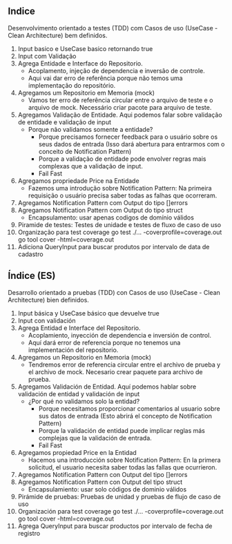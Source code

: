 ## Indice

Desenvolvimento orientado a testes (TDD) com Casos de uso (UseCase - Clean Architecture) bem definidos.

01. Input basico e UseCase basico retornando true
02. Input com Validação
03. Agrega Entidade e Interface do Repositorio. 
    - Acoplamento, injeção de dependencia e inversão de controle. 
    - Aqui vai dar erro de referência porque não temos uma implementação do repositório.
04. Agregamos um Repositorio em Memoria (mock)
    - Vamos ter erro de referência circular entre o arquivo de teste e o arquivo de mock. Necessário criar pacote para arquivo de teste.
05. Agregamos Validação de Entidade. Aqui podemos falar sobre validação de entidade e validação de input
    - Porque não validamos somente a entidade?         
        - Porque precisamos fornecer feedback para o usuário sobre os seus dados de entrada (Isso dará abertura para entrarmos com o conceito de Notification Pattern)
        - Porque a validação de entidade pode envolver regras mais complexas que a validação de input.
        - Fail Fast
06. Agregamos propriedade Price na Entidade
    - Fazemos uma introdução sobre Notification Pattern: Na primeira requisição o usuário precisa saber todas as falhas que ocorreram.
07. Agregamos Notification Pattern com Output do tipo []errors
08. Agregamos Notification Pattern com Output do tipo struct
    - Encapsulamento: usar apenas codigos de domínio válidos
09. Piramide de testes: Testes de unidade e testes de fluxo de caso de uso
10. Organização para test coverage
    go test ./... -coverprofile=coverage.out
    go tool cover -html=coverage.out
11. Adiciona QueryInput para buscar produtos por intervalo de data de cadastro

## Índice (ES)

Desarrollo orientado a pruebas (TDD) con Casos de uso (UseCase - Clean Architecture) bien definidos.

01. Input básica y UseCase básico que devuelve true
02. Input con validación
03. Agrega Entidad e Interface del Repositorio.
    - Acoplamiento, inyección de dependencia e inversión de control.
    - Aquí dará error de referencia porque no tenemos una implementación del repositorio.
04. Agregamos un Repositorio en Memoria (mock)
    - Tendremos error de referencia circular entre el archivo de prueba y el archivo de mock. Necesario crear paquete para archivo de prueba.
05. Agregamos Validación de Entidad. Aquí podemos hablar sobre validación de entidad y validación de input
    - ¿Por qué no validamos solo la entidad?
        - Porque necesitamos proporcionar comentarios al usuario sobre sus datos de entrada (Esto abrirá el concepto de Notification Pattern)
        - Porque la validación de entidad puede implicar reglas más complejas que la validación de entrada.
        - Fail Fast
06. Agregamos propiedad Price en la Entidad
    - Hacemos una introducción sobre Notification Pattern: En la primera solicitud, el usuario necesita saber todas las fallas que ocurrieron.
07. Agregamos Notification Pattern con Output del tipo []errors
08. Agregamos Notification Pattern con Output del tipo struct
    - Encapsulamiento: usar solo códigos de dominio válidos
09. Pirámide de pruebas: Pruebas de unidad y pruebas de flujo de caso de uso
10. Organización para test coverage
    go test ./... -coverprofile=coverage.out
    go tool cover -html=coverage.out
11. Agrega QueryInput para buscar productos por intervalo de fecha de registro